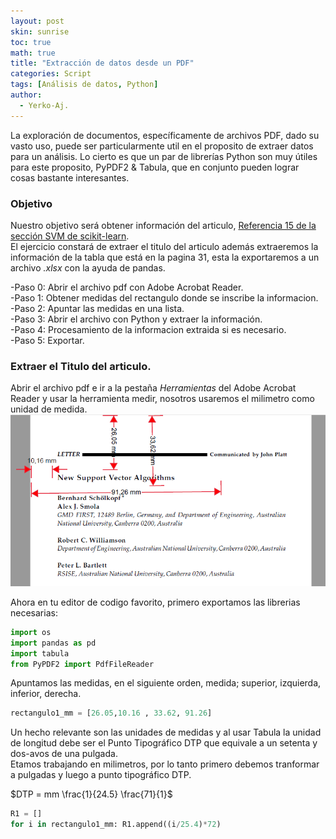 ```yaml
---
layout: post
skin: sunrise
toc: true
math: true
title: "Extracción de datos desde un PDF"
categories: Script
tags: [Análisis de datos, Python]
author:
  - Yerko-Aj.
---
```


La exploración de documentos, específicamente de archivos PDF, dado su vasto uso, puede ser particularmente util en el proposito de extraer datos para un análisis. Lo cierto es que un par de librerías Python son muy útiles para este proposito, PyPDF2 & Tabula, que en conjunto pueden lograr cosas bastante interesantes.

### Objetivo
Nuestro objetivo será obtener información del articulo, [Referencia 15 de la sección SVM de scikit-learn](https://scikit-learn.org/stable/modules/svm.html#mathematical-formulation). <br>
El ejercicio constará de extraer el titulo del articulo además extraeremos la información de la tabla que está en la pagina 31, esta la exportaremos a un archivo *.xlsx* con la ayuda de pandas. <br>

-Paso 0: Abrir el archivo pdf con Adobe Acrobat Reader. <br>
-Paso 1: Obtener medidas del rectangulo donde se inscribe la informacion. <br>
-Paso 2: Apuntar las medidas en una lista. <br>
-Paso 3: Abrir el archivo con Python y extraer la información. <br>
-Paso 4: Procesamiento de la informacion extraida si es necesario. <br>
-Paso 5: Exportar.

### Extraer el Titulo del articulo.
Abrir el archivo pdf e ir a la pestaña *Herramientas* del Adobe Acrobat Reader y usar la herramienta medir, nosotros usaremos el milimetro como unidad de medida. <br>
![error](/post2/Titulo_SVM_ref15.png)

Ahora en tu editor de codigo favorito, primero exportamos las librerias necesarias:

```Python
import os
import pandas as pd
import tabula
from PyPDF2 import PdfFileReader
```
Apuntamos las medidas, en el siguiente orden, medida; superior, izquierda, inferior, derecha.

```Python
rectangulo1_mm = [26.05,10.16 , 33.62, 91.26]
```
Un hecho relevante son las unidades de medidas y al usar Tabula la unidad de longitud debe ser el Punto Tipográfico DTP que equivale a un setenta y dos-avos de una pulgada.  <br>
Etamos trabajando en milimetros, por lo tanto primero debemos tranformar a pulgadas y luego a punto tipográfico DTP.

$DTP = mm \frac{1}{24.5} \frac{71}{1}$

```Python
R1 = []
for i in rectangulo1_mm: R1.append((i/25.4)*72)
```

